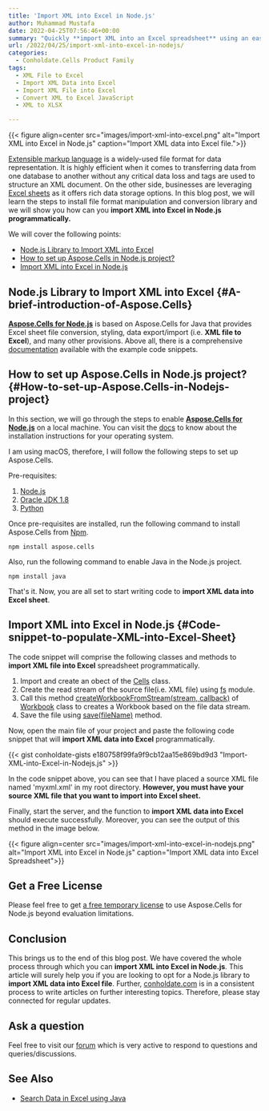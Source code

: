 ```yaml
---
title: 'Import XML into Excel in Node.js'
author: Muhammad Mustafa
date: 2022-04-25T07:56:46+00:00
summary: "Quickly **import XML into an Excel spreadsheet** using an easy-to-install library. Let's learn how can we set up & enable this provision in our Node.js application."
url: /2022/04/25/import-xml-into-excel-in-nodejs/
categories:
  - Conholdate.Cells Product Family
tags:
  - XML File to Excel
  - Import XML Data into Excel
  - Import XML File into Excel
  - Convert XML to Excel JavaScript 
  - XML to XLSX

---
```



{{< figure align=center src="images/import-xml-into-excel.png" alt="Import XML into Excel in Node.js" caption="Import XML data into Excel file.">}}

[Extensible markup language][1] is a widely-used file format for data representation. It is highly efficient when it comes to transferring data from one database to another without any critical data loss and tags are used to structure an XML document. On the other side, businesses are leveraging [Excel sheets][2] as it offers rich data storage options. In this blog post, we will learn the steps to install file format manipulation and conversion library and we will show you how can you **import XML into Excel in Node.js programmatically.**

We will cover the following points:

  * [Node.js Library to Import XML into Excel][3]
  * [How to set up Aspose.Cells in Node.js project?][4]
  * [Import XML into Excel in Node.js][5]

## Node.js Library to Import XML into Excel {#A-brief-introduction-of-Aspose.Cells}


**[Aspose.Cells for Node.js][24]** is based on Aspose.Cells for Java that provides Excel sheet file conversion, styling, data export/import (i.e. **XML file to Excel**), and many other provisions. Above all, there is a comprehensive [documentation][7] available with the example code snippets.

## How to set up Aspose.Cells in Node.js project? {#How-to-set-up-Aspose.Cells-in-Nodejs-project}

In this section, we will go through the steps to enable **[Aspose.Cells for Node.js][24]** on a local machine. You can visit the [docs][8] to know about the installation instructions for your operating system.

I am using macOS, therefore, I will follow the following steps to set up Aspose.Cells.

Pre-requisites:

  1. [Node.js][9]
  2. [Oracle JDK 1.8][10]
  3. [Python][11]

Once pre-requisites are installed, run the following command to install Aspose.Cells from [Npm][12].

```
npm install aspose.cells
```

Also, run the following command to enable Java in the Node.js project.

```
npm install java
```

That's it. Now, you are all set to start writing code to **import XML data into Excel sheet**.

## Import XML into Excel in Node.js {#Code-snippet-to-populate-XML-into-Excel-Sheet}

The code snippet will comprise the following classes and methods to **import XML file into Excel** spreadsheet programmatically.

  1. Import and create an obect of the [Cells][13] class.
  2. Create the read stream of the source file(i.e. XML file) using [fs][25] module.
  3. Call this method [createWorkbookFromStream(stream, callback)][15] of [Workbook][14] class to creates a Workbook based on the file data stream.
  4. Save the file using [save(fileName)][16] method.

Now, open the main file of your project and paste the following code snippet that will **import XML data into Excel** programmatically.

{{< gist conholdate-gists e180758f99fa9f9cb12aa15e869bd9d3 "Import-XML-into-Excel-in-Nodejs.js" >}}

In the code snippet above, you can see that I have placed a source XML file named 'myxml.xml' in my root directory. **However, you must have your source XML file that you want to import into Excel sheet.**

Finally, start the server, and the function to **import XML data into Excel** should execute successfully. Moreover, you can see the output of this method in the image below.

{{< figure align=center src="images/import-xml-into-excel-in-nodejs.png" alt="Import XML into Excel in Node.js" caption="Import XML data into Excel Spreadsheet">}}

## Get a Free License

Please feel free to get [a free temporary license][17] to use Aspose.Cells for Node.js beyond evaluation limitations.

## Conclusion

This brings us to the end of this blog post. We have covered the whole process through which you can **import XML into Excel in Node.js**. This article will surely help you if you are looking to opt for a Node.js library to **import XML data into Excel file**. Further, [conholdate.com][20] is in a consistent process to write articles on further interesting topics. Therefore, please stay connected for regular updates.

## Ask a question

Feel free to visit our [forum][18] which is very active to respond to questions and queries/discussions.

## See Also

  * [Search Data in Excel using Java][19]

 [1]: https://docs.fileformat.com/web/xml/
 [2]: https://docs.fileformat.com/spreadsheet/_xlsx/
 [3]: #A-brief-introduction-of-Aspose.Cells
 [4]: #How-to-set-up-Aspose.Cells-in-Nodejs-project
 [5]: #Code-snippet-to-populate-XML-into-Excel-Sheet
 [6]: https://products.aspose.com/cells/family/
 [7]: https://apireference.aspose.com/cells/nodejs=
 [8]: https://docs.aspose.com/cells/nodejsjava/getting-started/
 [9]: https://nodejs.org/en/download/
 [10]: https://www.oracle.com/java/technologies/downloads/
 [11]: https://www.python.org/
 [12]: https://www.npmjs.com/package/aspose.cells
 [13]: https://apireference.aspose.com/cells/nodejs/cells
 [14]: https://apireference.aspose.com/cells/nodejs/Workbook#importXml
 [15]: https://apireference.aspose.com/cells/nodejs/Workbook#.createWorkbookFromStream
 [16]: https://apireference.aspose.com/cells/nodejs/Workbook#save
 [17]: https://purchase.conholdate.com/temporary-license
 [18]: https://forum.conholdate.com/
 [19]: https://blog.conholdate.com/2022/02/17/search-data-in-excel-using-java/
 [20]: https://www.conholdate.com/
 [21]: https://products.aspose.com/cells/java/
 [22]: https://products.aspose.com/cells/net/
 [23]: https://products.aspose.com/cells/cpp/
 [24]: https://products.aspose.com/cells/nodejs-java/
 [25]: https://nodejs.dev/learn/the-nodejs-fs-module